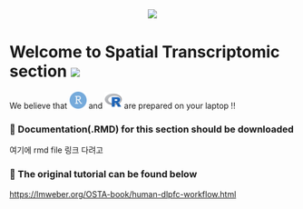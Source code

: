 <div id="header" align="center">
  <img src="https://media.giphy.com/media/heIX5HfWgEYlW/giphy.gif" width="300"/>
</div>

<h1>
  Welcome to Spatial Transcriptomic section 
  <img src="https://media.giphy.com/media/hvRJCLFzcasrR4ia7z/giphy.gif" width="30px"/>
</h1>

We believe that <img src="https://github.com/devicons/devicon/blob/master/icons/rstudio/rstudio-original.svg" title="Rstudio" alt="Rstudio" width="30" height="30"/> and  <img src="https://github.com/devicons/devicon/blob/master/icons/r/r-original.svg" title="R" alt="R" width="30" height="30"/> are prepared on your laptop !!

### :open_book: Documentation(.RMD) for this section should be downloaded
여기에 rmd file 링크 다려고
### :open_book: The original tutorial can be found below
https://lmweber.org/OSTA-book/human-dlpfc-workflow.html
